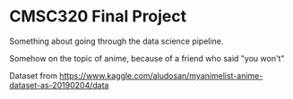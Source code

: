 # CMSC320 Final Project

Something about going through the data science pipeline.

Somehow on the topic of anime, because of a friend who said "you won't"

Dataset from https://www.kaggle.com/aludosan/myanimelist-anime-dataset-as-20190204/data
